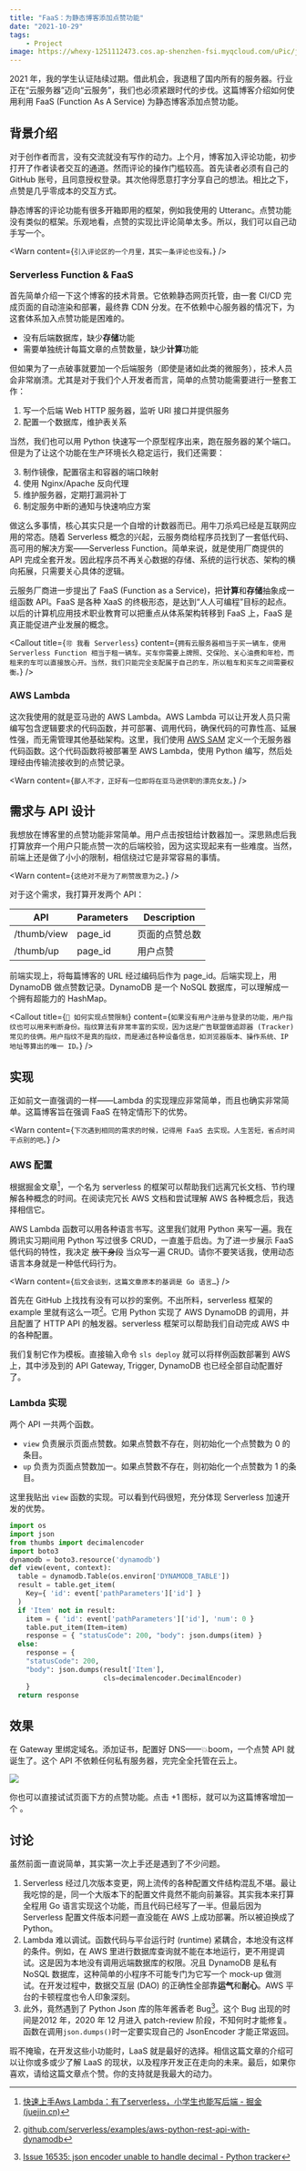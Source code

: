 ```yaml
---
title: "FaaS：为静态博客添加点赞功能"
date: "2021-10-29"
tags:
	- Project
image: https://whexy-1251112473.cos.ap-shenzhen-fsi.myqcloud.com/uPic/jFXNDx.jpg
---
```


2021 年，我的学生认证陆续过期。借此机会，我退租了国内所有的服务器。行业正在“云服务器”迈向“云服务”，我们也必须紧跟时代的步伐。这篇博客介绍如何使用利用 FaaS (Function As A Service) 为静态博客添加点赞功能。

<!-- more -->

## 背景介绍

对于创作者而言，没有交流就没有写作的动力。上个月，博客加入评论功能，初步打开了作者读者交互的通道。然而评论的操作门槛较高。首先读者必须有自己的 GitHub 账号，且同意授权登录。其次他得愿意打字分享自己的想法。相比之下，点赞是几乎零成本的交互方式。

静态博客的评论功能有很多开箱即用的框架，例如我使用的 Utteranc。点赞功能没有类似的框架。乐观地看，点赞的实现比评论简单太多。所以，我们可以自己动手写一个。

<Warn content={`引入评论区的一个月里，其实一条评论也没有。`} />

### Serverless Function & FaaS

首先简单介绍一下这个博客的技术背景。它依赖静态网页托管，由一套 CI/CD 完成页面的自动渲染和部署，最终靠 CDN 分发。在不依赖中心服务器的情况下，为这套体系加入点赞功能是困难的。

- 没有后端数据库，缺少**存储**功能
- 需要单独统计每篇文章的点赞数量，缺少**计算**功能

但如果为了一点破事就要加一个后端服务（即使是诸如此类的微服务），技术人员会非常崩溃。尤其是对于我们个人开发者而言，简单的点赞功能需要进行一整套工作：

1. 写一个后端 Web HTTP 服务器，监听 URI 接口并提供服务
2. 配置一个数据库，维护表关系

当然，我们也可以用 Python 快速写一个原型程序出来，跑在服务器的某个端口。但是为了让这个功能在生产环境长久稳定运行，我们还需要：

3. 制作镜像，配置宿主和容器的端口映射
4. 使用 Nginx/Apache 反向代理
5. 维护服务器，定期打漏洞补丁
6. 制定服务中断的通知与快速响应方案

做这么多事情，核心其实只是一个自增的计数器而已。用牛刀杀鸡已经是互联网应用的常态。随着 Serverless 概念的兴起，云服务商给程序员找到了一套低代码、高可用的解决方案——Serverless Function。简单来说，就是使用厂商提供的 API 完成全套开发。因此程序员不再关心数据的存储、系统的运行状态、架构的横向拓展，只需要关心具体的逻辑。

云服务厂商进一步提出了 FaaS (Function as a Service)，把**计算**和**存储**抽象成一组函数 API。FaaS 是各种 XaaS 的终极形态，是达到“人人可编程”目标的起点。以后的计算机应用技术职业教育可以把重点从体系架构转移到 FaaS 上，FaaS 是真正能促进产业发展的概念。

<Callout title={`🉑 我看 Serverless`} content={`拥有云服务器相当于买一辆车，使用 Serverless Function 相当于租一辆车。买车你需要上牌照、交保险、关心油费和年检，而租来的车可以直接放心开。当然，我们只能完全支配属于自己的车，所以租车和买车之间需要权衡。`} />

### AWS Lambda

这次我使用的就是亚马逊的 AWS Lambda。AWS Lambda 可以让开发人员只需编写包含逻辑要求的代码函数，并可部署、调用代码，确保代码的可靠性高、延展性强，而无需管理其他基础架构。这里，我们使用 [AWS SAM](https://docs.aws.amazon.com/lambda/latest/dg/serverless_app.html) 定义一个无服务器代码函数。这个代码函数将被部署至 AWS Lambda，使用 Python 编写，然后处理经由传输流接收到的点赞记录。

<Warn content={`鄙人不才，正好有一位即将在亚马逊供职的漂亮女友。`} />


## 需求与 API 设计

我想放在博客里的点赞功能非常简单。用户点击按钮给计数器加一。深思熟虑后我打算放弃一个用户只能点赞一次的后端校验，因为这实现起来有一些难度。当然，前端上还是做了小小的限制，相信绕过它是非常容易的事情。

<Warn content={`这绝对不是为了刷赞故意为之。`} />

对于这个需求，我打算开发两个 API：

| API         | Parameters | Description    |
| ----------- | ---------- | -------------- |
| /thumb/view | page_id    | 页面的点赞总数 |
| /thumb/up   | page_id    | 用户点赞       |

前端实现上，将每篇博客的 URL 经过编码后作为 page_id。后端实现上，用 DynamoDB 做点赞数记录。DynamoDB 是一个 NoSQL 数据库，可以理解成一个拥有超能力的 HashMap。

<Callout title={`🤔 如何实现点赞限制`} content={`如果没有用户注册与登录的功能，用户指纹也可以用来判断身份。指纹算法有非常丰富的实现，因为这是广告联盟做追踪器 (Tracker) 常见的伎俩。用户指纹不是真的指纹，而是通过各种设备信息，如浏览器版本、操作系统、IP 地址等算出的唯一 ID。`} />

## 实现

正如前文一直强调的一样——Lambda 的实现理应非常简单，而且也确实非常简单。这篇博客旨在强调 FaaS 在特定情形下的优势。

<Warn content={`下次遇到相同的需求的时候，记得用 FaaS 去实现。人生苦短，省点时间干点别的吧。`} />


### AWS 配置

根据掘金文章[^1]，一个名为 serverless 的框架可以帮助我们远离冗长文档、节约理解各种概念的时间。在阅读完冗长 AWS 文档和尝试理解 AWS 各种概念后，我选择相信它。

[^1]: [快速上手Aws Lambda：有了serverless，小学生也能写后端 - 掘金 (juejin.cn)](https://juejin.cn/post/6844903879243481101)

AWS Lambda 函数可以用各种语言书写。这里我们就用 Python 来写一遍。我在腾讯实习期间用 Python 写过很多 CRUD，一直羞于启齿。为了进一步展示 FaaS 低代码的特性，我决定 ~~放下身段~~ 当众写一遍 CRUD。请你不要笑话我，使用动态语言本身就是一种低代码行为。

<Warn content={`后文会谈到，这篇文章原本的基调是 Go 语言…`} />

首先在 GitHub 上找找有没有可以抄的案例。不出所料，serverless 框架的 example 里就有这么一项[^2]。它用 Python 实现了 AWS DynamoDB 的调用，并且配置了 HTTP API 的触发器。serverless 框架可以帮助我们自动完成 AWS 中的各种配置。

我们复制它作为模板。直接输入命令 `sls deploy` 就可以将样例函数部署到 AWS 上，其中涉及到的 API Gateway, Trigger, DynamoDB 也已经全部自动配置好了。

[^2]: [github.com/serverless/examples/aws-python-rest-api-with-dynamodb](https://github.com/serverless/examples/tree/master/aws-python-rest-api-with-dynamodb)

### Lambda 实现

两个 API 一共两个函数。

-  `view` 负责展示页面点赞数。如果点赞数不存在，则初始化一个点赞数为 0 的条目。
-  `up` 负责为页面点赞数加一。如果点赞数不存在，则初始化一个点赞数为 1 的条目。

这里我贴出 `view` 函数的实现。可以看到代码很短，充分体现 Serverless 加速开发的优势。

```python filename=thumbs/view.py
import os
import json
from thumbs import decimalencoder
import boto3
dynamodb = boto3.resource('dynamodb')
def view(event, context):
  table = dynamodb.Table(os.environ['DYNAMODB_TABLE'])
  result = table.get_item(
    Key={ 'id': event['pathParameters']['id'] }
  )
  if 'Item' not in result:
    item = { 'id': event['pathParameters']['id'], 'num': 0 }
    table.put_item(Item=item)
    response = { "statusCode": 200, "body": json.dumps(item) }
  else:
    response = {
    "statusCode": 200,
    "body": json.dumps(result['Item'],
                       cls=decimalencoder.DecimalEncoder)
    }
  return response
```

## 效果

在 Gateway 里绑定域名。添加证书，配置好 DNS——💥boom，一个点赞 API 就诞生了。这个 API 不依赖任何私有服务器，完完全全托管在云上。

![](/images/0CtP59.png)

你也可以直接试试页面下方的点赞功能。点击 +1 图标，就可以为这篇博客增加一个 <span className="text-pink-500"><i className="fas fa-heart"></i></span>。

## 讨论

虽然前面一直说简单，其实第一次上手还是遇到了不少问题。

1. Serverless 经过几次版本变更，网上流传的各种配置文件结构混乱不堪。最让我吃惊的是，同一个大版本下的配置文件竟然不能向前兼容。其实我本来打算全程用 Go 语言实现这个功能，而且代码已经写了一半。但最后因为 Serverless 配置文件版本问题一直没能在 AWS 上成功部署。所以被迫换成了 Python。
2. Lambda 难以调试。函数代码与平台运行时 (runtime) 紧耦合，本地没有这样的条件。例如，在 AWS 里进行数据库查询就不能在本地运行，更不用提调试。这是因为本地没有调用远端数据库的权限。况且 DynamoDB 是私有 NoSQL 数据库，这种简单的小程序不可能专门为它写一个 mock-up 做测试。在开发过程中，数据交互层 (DAO) 的正确性全部靠**运气**和**耐心**。AWS 平台的卡顿程度也令人印象深刻。
3. 此外，竟然遇到了 Python Json 库的陈年酱香老 Bug[^3]。这个 Bug 出现的时间是2012 年，2020 年 12 月进入 patch-review 阶段，不知何时才能修复。函数在调用`json.dumps()`时一定要实现自己的 JsonEncoder 才能正常返回。

[^3]: [Issue 16535: json encoder unable to handle decimal - Python tracker](https://bugs.python.org/issue16535)



瑕不掩瑜，在开发这些小功能时，LaaS 就是最好的选择。相信这篇文章的介绍可以让你或多或少了解 LaaS 的现状，以及程序开发正在走向的未来。最后，如果你喜欢，请给这篇文章点个赞。你的支持就是我最大的动力。

